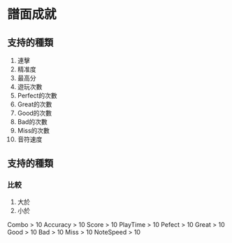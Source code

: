 # 譜面成就

## 支持的種類
1. 連擊
2. 精准度
3. 最高分
4. 遊玩次數
5. Perfect的次數
6. Great的次數
7. Good的次數
8. Bad的次數
9. Miss的次數
10. 音符速度

## 支持的種類
### 比較
1. 大於
2. 小於

Combo > 10
Accuracy > 10
Score > 10
PlayTime > 10
Pefect > 10
Great > 10
Good > 10
Bad > 10
Miss > 10
NoteSpeed > 10

